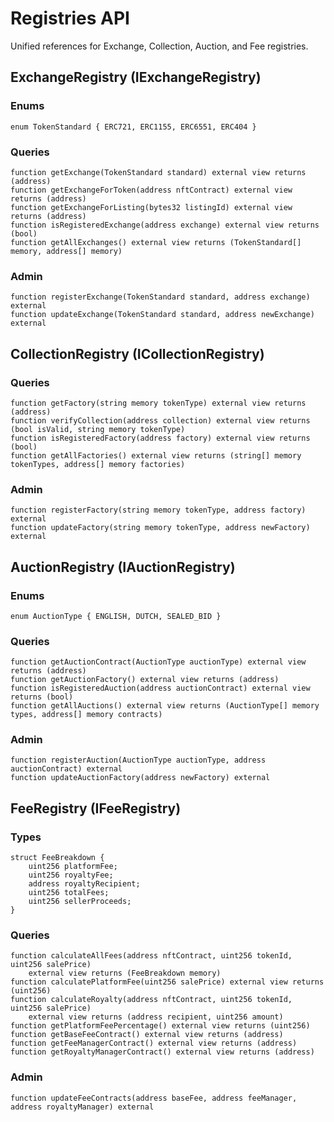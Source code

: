 # Registries API

Unified references for Exchange, Collection, Auction, and Fee registries.

## ExchangeRegistry (IExchangeRegistry)

### Enums

```solidity
enum TokenStandard { ERC721, ERC1155, ERC6551, ERC404 }
```

### Queries

```solidity
function getExchange(TokenStandard standard) external view returns (address)
function getExchangeForToken(address nftContract) external view returns (address)
function getExchangeForListing(bytes32 listingId) external view returns (address)
function isRegisteredExchange(address exchange) external view returns (bool)
function getAllExchanges() external view returns (TokenStandard[] memory, address[] memory)
```

### Admin

```solidity
function registerExchange(TokenStandard standard, address exchange) external
function updateExchange(TokenStandard standard, address newExchange) external
```

## CollectionRegistry (ICollectionRegistry)

### Queries

```solidity
function getFactory(string memory tokenType) external view returns (address)
function verifyCollection(address collection) external view returns (bool isValid, string memory tokenType)
function isRegisteredFactory(address factory) external view returns (bool)
function getAllFactories() external view returns (string[] memory tokenTypes, address[] memory factories)
```

### Admin

```solidity
function registerFactory(string memory tokenType, address factory) external
function updateFactory(string memory tokenType, address newFactory) external
```

## AuctionRegistry (IAuctionRegistry)

### Enums

```solidity
enum AuctionType { ENGLISH, DUTCH, SEALED_BID }
```

### Queries

```solidity
function getAuctionContract(AuctionType auctionType) external view returns (address)
function getAuctionFactory() external view returns (address)
function isRegisteredAuction(address auctionContract) external view returns (bool)
function getAllAuctions() external view returns (AuctionType[] memory types, address[] memory contracts)
```

### Admin

```solidity
function registerAuction(AuctionType auctionType, address auctionContract) external
function updateAuctionFactory(address newFactory) external
```

## FeeRegistry (IFeeRegistry)

### Types

```solidity
struct FeeBreakdown {
    uint256 platformFee;
    uint256 royaltyFee;
    address royaltyRecipient;
    uint256 totalFees;
    uint256 sellerProceeds;
}
```

### Queries

```solidity
function calculateAllFees(address nftContract, uint256 tokenId, uint256 salePrice)
    external view returns (FeeBreakdown memory)
function calculatePlatformFee(uint256 salePrice) external view returns (uint256)
function calculateRoyalty(address nftContract, uint256 tokenId, uint256 salePrice)
    external view returns (address recipient, uint256 amount)
function getPlatformFeePercentage() external view returns (uint256)
function getBaseFeeContract() external view returns (address)
function getFeeManagerContract() external view returns (address)
function getRoyaltyManagerContract() external view returns (address)
```

### Admin

```solidity
function updateFeeContracts(address baseFee, address feeManager, address royaltyManager) external
```
